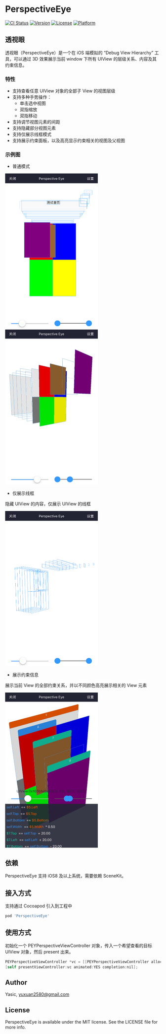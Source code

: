 # PerspectiveEye

[![CI Status](https://img.shields.io/travis/Yasic/PerspectiveEye.svg?style=flat)](https://travis-ci.org/Yasic/PerspectiveEye)
[![Version](https://img.shields.io/cocoapods/v/PerspectiveEye.svg?style=flat)](https://cocoapods.org/pods/PerspectiveEye)
[![License](https://img.shields.io/cocoapods/l/PerspectiveEye.svg?style=flat)](https://cocoapods.org/pods/PerspectiveEye)
[![Platform](https://img.shields.io/cocoapods/p/PerspectiveEye.svg?style=flat)](https://cocoapods.org/pods/PerspectiveEye)

## 透视眼

透视眼（PerspectiveEye）是一个在 iOS 端模拟的 “Debug View Hierarchy” 工具，可以通过 3D 效果展示当前 window 下所有 UIView 的层级关系、内容及其约束信息。

### 特性

* 支持查看任意 UIView 对象的全部子 View 的视图层级
* 支持多种手势操作：
  * 单击选中视图
  * 双指缩放
  * 双指移动
* 支持调节视图元素的间距
* 支持隐藏部分视图元素
* 支持仅展示线框模式
* 支持展示约束面板，以及高亮显示约束相关的视图及父视图

### 示例图

* 普通模式

<img src="https://raw.githubusercontent.com/Yasic/PerspectiveEye/master/Screenshot/normal_mode_01.jpg" width="300px" height="500px">

<img src="https://raw.githubusercontent.com/Yasic/PerspectiveEye/master/Screenshot/normal_mode_02.jpg" width="300px" height="500px">

* 仅展示线框

隐藏 UIView 的内容，仅展示 UIView 的线框

<img src="https://raw.githubusercontent.com/Yasic/PerspectiveEye/master/Screenshot/only_wireframe.jpg" width="300px" height="500px">

* 展示约束信息

展示当前 View 的全部约束关系，并以不同颜色高亮展示相关的 View 元素

<img src="https://raw.githubusercontent.com/Yasic/PerspectiveEye/master/Screenshot/show_constraints.jpg" width="300px" height="500px">


## 依赖

PerspectiveEye 支持 iOS8 及以上系统，需要依赖 SceneKit。 

## 接入方式

支持通过 Cocoapod 引入到工程中

```ruby
pod 'PerspectiveEye'
```

## 使用方式

初始化一个 PEYPerspectiveViewController 对象，传入一个希望查看的目标 UIView 对象，然后 present 出来。

```objectivec
PEYPerspectiveViewController *vc = [[PEYPerspectiveViewController alloc] initWithTargetView:[UIApplication sharedApplication].keyWindow];
[self presentViewController:vc animated:YES completion:nil];
```

## Author

Yasic, yuxuan2580@gmail.com

## License

PerspectiveEye is available under the MIT license. See the LICENSE file for more info.
